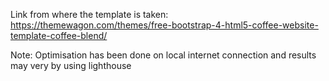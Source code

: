 Link from where the template is taken: https://themewagon.com/themes/free-bootstrap-4-html5-coffee-website-template-coffee-blend/
 
Note: Optimisation has been done on local internet connection and results may very by using lighthouse
